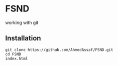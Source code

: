# FSND

working with git

## Installation
```
git clone https://github.com/AhmedAssaf/FSND.git
cd FSND
index.html
```

